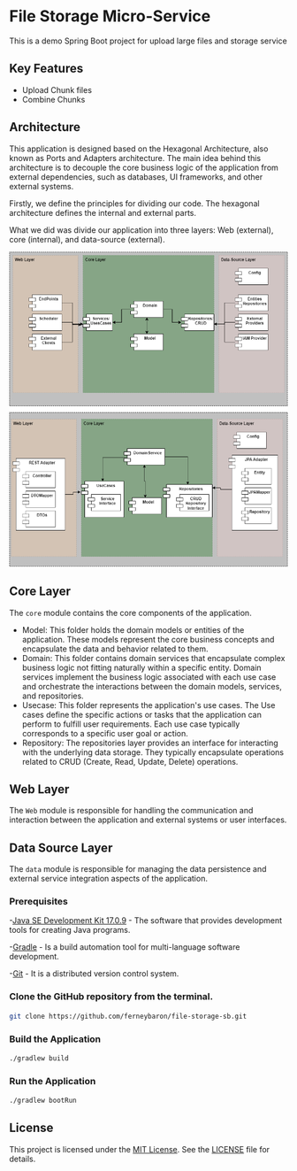 # File Storage Micro-Service

This is a demo Spring Boot project for upload large files and storage service

## Key Features

- Upload Chunk files
- Combine Chunks

## Architecture

This application is designed based on the Hexagonal Architecture, also known as Ports and Adapters architecture. The main idea behind this architecture is to decouple the core business logic of the application from external dependencies, such as databases, UI frameworks, and other external systems.

Firstly, we define the principles for dividing our code. The hexagonal architecture defines the internal and external parts.

What we did was divide our application into three layers: Web (external), core (internal), and data-source (external).

![architecture](docs/img/hexagonal-architecture.png)

## Core Layer

The `core` module contains the core components of the application.

* Model: This folder holds the domain models or entities of the application. These models represent the core business concepts and encapsulate the data and behavior related to them.
* Domain: This folder contains domain services that encapsulate complex business logic not fitting naturally within a specific entity. Domain services implement the business logic associated with each use case and orchestrate the interactions between the domain models, services, and repositories.
* Usecase: This folder represents the application's use cases. The Use cases define the specific actions or tasks that the application can perform to fulfill user requirements. Each use case typically corresponds to a specific user goal or action.
* Repository: The repositories layer provides an interface for interacting with the underlying data storage. They typically encapsulate operations related to CRUD (Create, Read, Update, Delete) operations.

## Web Layer

The `Web` module is responsible for handling the communication and interaction between the application and external systems or user interfaces.

## Data Source Layer

The `data` module is responsible for managing the data persistence and external service integration aspects of the application.


### Prerequisites

-[Java SE Development Kit 17.0.9](https://www.oracle.com/java/technologies/javase/jdk17-archive-downloads.html) - The software that provides development tools for creating Java programs.

-[Gradle](https://gradle.org/install) - Is a build automation tool for multi-language software development.

-[Git](https://gitforwindows.org/) -  It is a distributed version control system.

### Clone the GitHub repository from the terminal.

```bash
git clone https://github.com/ferneybaron/file-storage-sb.git
```

### Build the Application

```bash
./gradlew build
```

### Run the Application
```bash
./gradlew bootRun
```

## License

This project is licensed under the [MIT License](LICENSE). See the [LICENSE](LICENSE) file for details.

